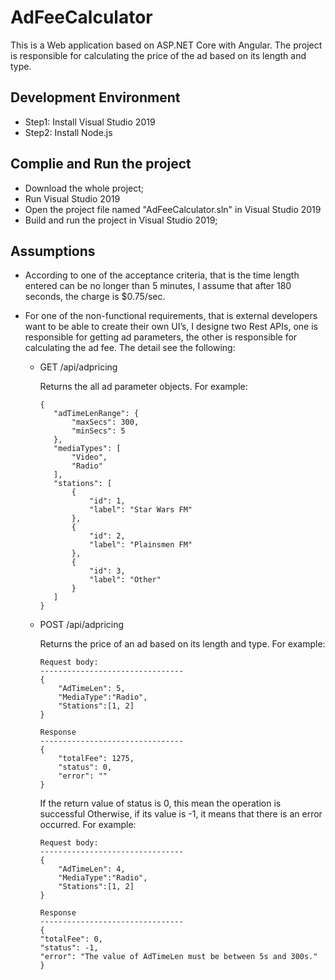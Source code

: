 # AdFeeCalculator

This is a Web application based on ASP.NET Core with Angular. The project is responsible for calculating the price of the ad based on its length and type.

## Development Environment

- Step1: Install Visual Studio 2019
- Step2: Install Node.js

## Complie and Run the project

- Download the whole project;
- Run Visual Studio 2019
- Open the project file named "AdFeeCalculator.sln" in Visual Studio 2019
- Build and run the project in Visual Studio 2019;

## Assumptions

- According to one of the acceptance criteria, that is the time length entered can be no longer than 5 minutes, I assume that after 180 seconds, the charge is $0.75/sec.
- For one of the non-functional requirements, that is external developers want to be able to create their own UI’s, I designe two Rest APIs, one is responsible for getting ad parameters, the other is responsible for calculating the ad fee. The detail see the following:

  - GET /api/adpricing

    Returns the all ad parameter objects. For example:

     ```
    {
        "adTimeLenRange": {
            "maxSecs": 300,
            "minSecs": 5
        },
        "mediaTypes": [
            "Video",
            "Radio"
        ],
        "stations": [
            {
                "id": 1,
                "label": "Star Wars FM"
            },
            {
                "id": 2,
                "label": "Plainsmen FM"
            },
            {
                "id": 3,
                "label": "Other"
            }
        ]
    }
    ```

  - POST /api/adpricing

    Returns the price of an ad based on its length and type. For example:

    ```
    Request body:
    --------------------------------
    {
        "AdTimeLen": 5,
        "MediaType":"Radio",
        "Stations":[1, 2]
    }
    ```

    ```
    Response
    --------------------------------
    {
        "totalFee": 1275,
        "status": 0,
        "error": ""
    }
    ```

    If the return value of status is 0, this mean the operation is successful Otherwise, if its value is -1, it means that there is an error occurred. For example:

    ```
    Request body:
    --------------------------------
    {
        "AdTimeLen": 4,
        "MediaType":"Radio",
        "Stations":[1, 2]
    }
    ```

    ```
    Response
    --------------------------------
    {
    "totalFee": 0,
    "status": -1,
    "error": "The value of AdTimeLen must be between 5s and 300s."
    }
    ```
